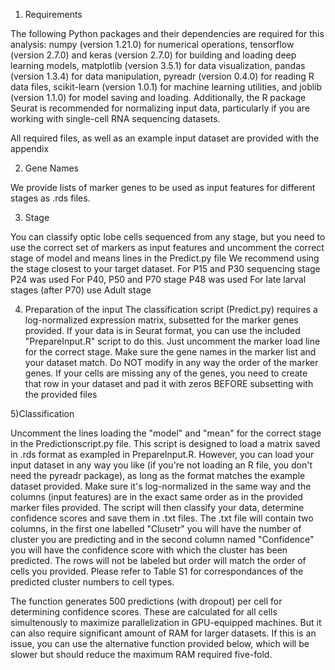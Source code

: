 1) Requirements

The following Python packages and their dependencies are required for this analysis: numpy (version 1.21.0) for numerical operations, tensorflow (version 2.7.0) and keras (version 2.7.0) for building and loading deep learning models, matplotlib (version 3.5.1) for data visualization, pandas (version 1.3.4) for data manipulation, pyreadr (version 0.4.0) for reading R data files, scikit-learn (version 1.0.1) for machine learning utilities, and joblib (version 1.1.0) for model saving and loading. Additionally, the R package Seurat is recommended for normalizing input data, particularly if you are working with single-cell RNA sequencing datasets.

All required files, as well as an example input dataset are provided with the appendix

2) Gene Names 

We provide lists of marker genes to be used as input features for different stages as .rds files.


3) Stage

You can classify optic lobe cells sequenced from any stage, but you need to use the correct set of 
markers as input features and uncomment the correct stage of model and means lines in the Predict.py file
We recommend using the stage closest to your target dataset. 
For P15 and P30 sequencing stage P24 was used 
For P40, P50 and P70 stage P48 was used 
For late larval stages (after P70) use Adult stage 

4) Preparation of the input
The classification script (Predict.py) requires a log-normalized expression matrix,
subsetted for the marker genes provided. If your data is in Seurat format, you can use the
included "PrepareInput.R" script to do this. Just uncomment the marker load line for the correct stage.
Make sure the gene names in the marker list and your dataset match. Do NOT modify in any way the order of
the marker genes. If your cells are missing any of the genes, you need to create that row in your 
dataset and pad it with zeros BEFORE subsetting with the provided files

5)Classification 

Uncomment the lines loading the "model" and "mean" for the correct stage in the Predictionscript.py file.
This script is designed to load a matrix saved in .rds format as exampled in PrepareInput.R. However,
you can load your input dataset in any way you like (if you're not loading an R file, you don't need the
pyreadr package), as long as the format matches the example dataset provided. Make sure it's log-normalized
in the same way and the columns (input features) are in the exact same order as in the provided marker
files provided.
The script will then classify your data, determine confidence scores and save them in .txt files. The .txt file will contain two columns, in the first one labelled "Clusetr" you will have the number of cluster you are predicting and in the second column named "Confidence" you will have the confidence score with which the cluster has been predicted.
The rows will not be labeled but order will match the order of cells you provided. Please refer to 
Table S1 for correspondances of the predicted cluster numbers to cell types.

The function generates 500 predictions (with dropout) per cell for determining confidence scores. These
are calculated for all cells simultenously to maximize parallelization in GPU-equipped machines. But it can
also require significant amount of RAM for larger datasets. If this is an issue, you can use the 
alternative function provided below, which will be slower but should reduce the maximum RAM required 
five-fold.
